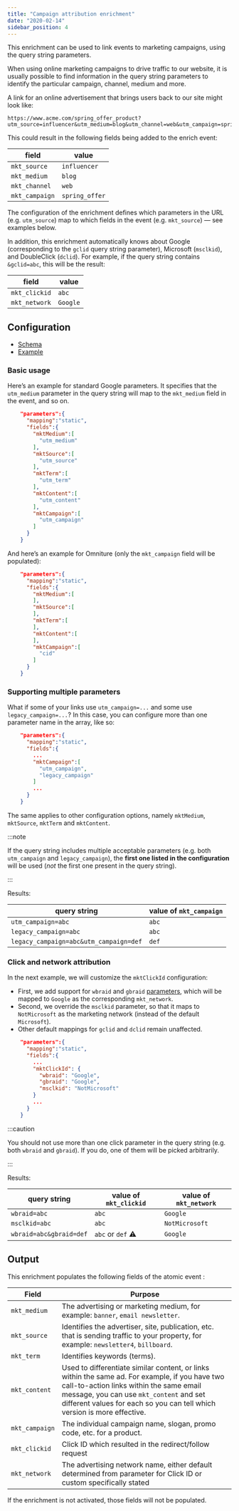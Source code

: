```yaml
---
title: "Campaign attribution enrichment"
date: "2020-02-14"
sidebar_position: 4
---
```


This enrichment can be used to link events to marketing campaigns, using the query string parameters.

When using online marketing campaigns to drive traffic to our website, it is usually possible to find information in the query string parameters to identify the particular campaign, channel, medium and more.

A link for an online advertisement that brings users back to our site might look like:

```markup
https://www.acme.com/spring_offer_product?utm_source=influencer&utm_medium=blog&utm_channel=web&utm_campaign=spring_offer
```

This could result in the following fields being added to the enrich event:

| field          | value           |
|----------------|-----------------|
| `mkt_source`   | `influencer`    |
| `mkt_medium`   | `blog`          |
| `mkt_channel`  | `web`           |
| `mkt_campaign` | `spring_offer`  |

The configuration of the enrichment defines which parameters in the URL (e.g. `utm_source`) map to which fields in the event (e.g. `mkt_source`) — see examples below.

In addition, this enrichment automatically knows about Google (corresponding to the `gclid` query string parameter), Microsoft (`msclkid`), and DoubleClick (`dclid`). For example, if the query string contains `&gclid=abc`, this will be the result:

| field         | value           |
|---------------|-----------------|
| `mkt_clickid` | `abc`           |
| `mkt_network` | `Google`        |

## Configuration

- [Schema](https://github.com/snowplow/iglu-central/blob/master/schemas/com.snowplowanalytics.snowplow/campaign_attribution/jsonschema/1-0-1)
- [Example](https://github.com/snowplow/enrich/blob/master/config/enrichments/campaign_attribution.json)

### Basic usage

Here’s an example for standard Google parameters. It specifies that the `utm_medium` parameter in the query string will map to the `mkt_medium` field in the event, and so on.

```json
    "parameters":{
      "mapping":"static",
      "fields":{
        "mktMedium":[
          "utm_medium"
        ],
        "mktSource":[
          "utm_source"
        ],
        "mktTerm":[
          "utm_term"
        ],
        "mktContent":[
          "utm_content"
        ],
        "mktCampaign":[
          "utm_campaign"
        ]
      }
    }
```

And here’s an example for Omniture (only the `mkt_campaign` field will be populated):

```json
    "parameters":{
      "mapping":"static",
      "fields":{
        "mktMedium":[
        ],
        "mktSource":[
        ],
        "mktTerm":[
        ],
        "mktContent":[
        ],
        "mktCampaign":[
          "cid"
        ]
      }
    }
```

### Supporting multiple parameters

What if some of your links use `utm_campaign=...` and some use `legacy_campaign=...`?
In this case, you can configure more than one parameter name in the array, like so:

```json
    "parameters":{
      "mapping":"static",
      "fields":{
        ...
        "mktCampaign":[
          "utm_campaign",
          "legacy_campaign"
        ]
        ...
      }
    }
```

The same applies to other configuration options, namely `mktMedium`, `mktSource`, `mktTerm` and `mktContent`.

:::note

If the query string includes multiple acceptable parameters (e.g. both `utm_campaign` and `legacy_campaign`), the **first one listed in the configuration** will be used (_not_ the first one present in the query string).

:::

Results:

| query string                           | value of `mkt_campaign` |
|----------------------------------------|-------------------------|
| `utm_campaign=abc`                     | `abc`                   |
| `legacy_campaign=abc`                  | `abc`                   |
| `legacy_campaign=abc&utm_campaign=def` | `def`                   |

### Click and network attribution

In the next example, we will customize the `mktClickId` configuration:
* First, we add support for `wbraid` and `gbraid` [parameters](https://support.google.com/analytics/answer/11367152?hl=en), which will be mapped to `Google` as the corresponding `mkt_network`.
* Second, we override the `msclkid` parameter, so that it maps to `NotMicrosoft` as the marketing network (instead of the default `Microsoft`).
* Other default mappings for `gclid` and `dclid` remain unaffected.

```json
    "parameters":{
      "mapping":"static",
      "fields":{
        ...
        "mktClickId": {
          "wbraid": "Google",
          "gbraid": "Google",
          "msclkid": "NotMicrosoft"
        }
        ...
      }
    }
```

:::caution

You should not use more than one click parameter in the query string (e.g. both `wbraid` and `gbraid`). If you do, one of them will be picked arbitrarily.

:::

Results:

| query string            | value of `mkt_clickid` | value of `mkt_network` |
|-------------------------|------------------------|------------------------|
| `wbraid=abc`            | `abc`                  | `Google`               |
| `msclkid=abc`           | `abc`                  | `NotMicrosoft`         |
| `wbraid=abc&gbraid=def` | `abc` or `def` ⚠️        | `Google`               |

## Output

This enrichment populates the following fields of the atomic event :

| Field          | Purpose                                                                                                                                                                                                                                                           |
|----------------|-------------------------------------------------------------------------------------------------------------------------------------------------------------------------------------------------------------------------------------------------------------------|
| `mkt_medium`   | The advertising or marketing medium, for example: `banner`, `email newsletter`.                                                                                                                                                                                   |
| `mkt_source`   | Identifies the advertiser, site, publication, etc. that is sending traffic to your property, for example: `newsletter4`, `billboard`.                                                                                                                             |
| `mkt_term`     | Identifies keywords (terms).                                                                                                                                                                                                                                      |
| `mkt_content`  | Used to differentiate similar content, or links within the same ad. For example, if you have two call-to-action links within the same email message, you can use `mkt_content` and set different values for each so you can tell which version is more effective. |
| `mkt_campaign` | The individual campaign name, slogan, promo code, etc. for a product.                                                                                                                                                                                             |
| `mkt_clickid`  | Click ID which resulted in the redirect/follow request                                                                                                                                                                                                            |
| `mkt_network`  | The advertising network name, either default determined from parameter for Click ID or custom specifically stated                                                                                                                                                 |

If the enrichment is not activated, those fields will not be populated.
